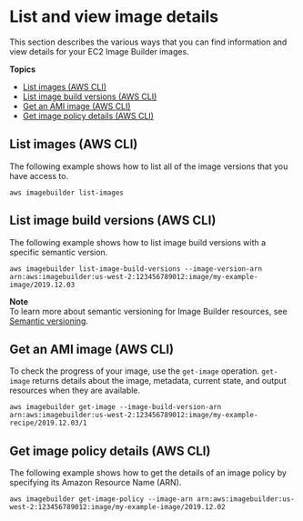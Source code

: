 # List and view image details<a name="image-details"></a>

This section describes the various ways that you can find information and view details for your EC2 Image Builder images\.

**Topics**
+ [List images \(AWS CLI\)](#cli-list-images)
+ [List image build versions \(AWS CLI\)](#cli-list-image-build-versions)
+ [Get an AMI image \(AWS CLI\)](#cli-get-image)
+ [Get image policy details \(AWS CLI\)](#cli-get-image-policy-details)

## List images \(AWS CLI\)<a name="cli-list-images"></a>

The following example shows how to list all of the image versions that you have access to\.

```
aws imagebuilder list-images
```

## List image build versions \(AWS CLI\)<a name="cli-list-image-build-versions"></a>

The following example shows how to list image build versions with a specific semantic version\.

```
aws imagebuilder list-image-build-versions --image-version-arn arn:aws:imagebuilder:us-west-2:123456789012:image/my-example-image/2019.12.03
```

**Note**  
To learn more about semantic versioning for Image Builder resources, see [Semantic versioning](ibhow-semantic-versioning.md)\.

## Get an AMI image \(AWS CLI\)<a name="cli-get-image"></a>

To check the progress of your image, use the `get-image` operation\. `get-image` returns details about the image, metadata, current state, and output resources when they are available\. 

```
aws imagebuilder get-image --image-build-version-arn arn:aws:imagebuilder:us-west-2:123456789012:image/my-example-recipe/2019.12.03/1
```

## Get image policy details \(AWS CLI\)<a name="cli-get-image-policy-details"></a>

The following example shows how to get the details of an image policy by specifying its Amazon Resource Name \(ARN\)\.

```
aws imagebuilder get-image-policy --image-arn arn:aws:imagebuilder:us-west-2:123456789012:image/my-example-image/2019.12.02
```